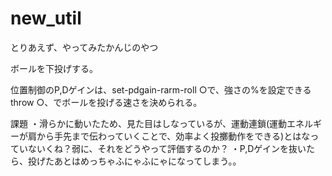 # new_util

とりあえず、やってみたかんじのやつ

ボールを下投げする。

位置制御のP,Dゲインは、set-pdgain-rarm-roll ○で、強さの%を設定できる
throw ○、でボールを投げる速さを決められる。

課題
・滑らかに動いたため、見た目はしなっているが、運動連鎖(運動エネルギーが肩から手先まで伝わっていくことで、効率よく投擲動作をできる)とはなっていないくね？弱に、それをどうやって評価するのか？
・P,Dゲインを抜いたら、投げたあとはめっちゃふにゃふにゃになってしまう。。
